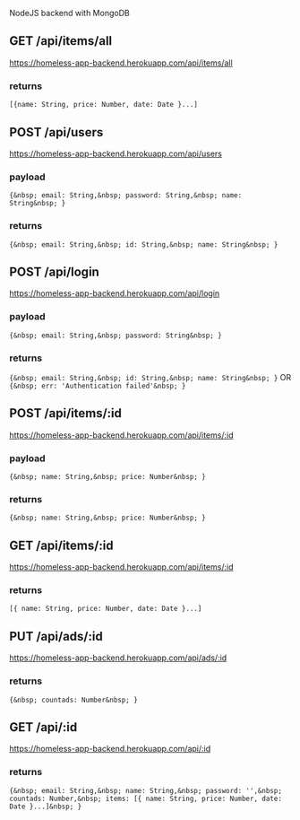 NodeJS backend with MongoDB

## GET /api/items/all
https://homeless-app-backend.herokuapp.com/api/items/all

### returns
``
[{name: String, price: Number, date: Date }...]
``

## POST /api/users
https://homeless-app-backend.herokuapp.com/api/users

### payload
``
{&nbsp;
  email: String,&nbsp;
  password: String,&nbsp;
  name: String&nbsp;
}
``

### returns
``
{&nbsp;
  email: String,&nbsp;
  id: String,&nbsp;
  name: String&nbsp;
}
``

## POST /api/login
https://homeless-app-backend.herokuapp.com/api/login

### payload
``
{&nbsp;
  email: String,&nbsp;
  password: String&nbsp;
}
``

### returns
``
{&nbsp;
  email: String,&nbsp;
  id: String,&nbsp;
  name: String&nbsp;
}
``
OR
``
{&nbsp;
  err: 'Authentication failed'&nbsp;
}
``

## POST /api/items/:id
https://homeless-app-backend.herokuapp.com/api/items/:id

### payload
``
{&nbsp;
  name: String,&nbsp;
  price: Number&nbsp;
}
``

### returns
``
{&nbsp;
  name: String,&nbsp;
  price: Number&nbsp;
}
``

## GET /api/items/:id
https://homeless-app-backend.herokuapp.com/api/items/:id

### returns
``
[{ name: String, price: Number, date: Date }...]
``

## PUT /api/ads/:id
https://homeless-app-backend.herokuapp.com/api/ads/:id

### returns
``
{&nbsp;
  countads: Number&nbsp;
}
``

## GET /api/:id
https://homeless-app-backend.herokuapp.com/api/:id

### returns
``
{&nbsp;
  email: String,&nbsp;
  name: String,&nbsp;
  password: '',&nbsp;
  countads: Number,&nbsp;
  items: [{ name: String, price: Number, date: Date }...]&nbsp;
}
``
